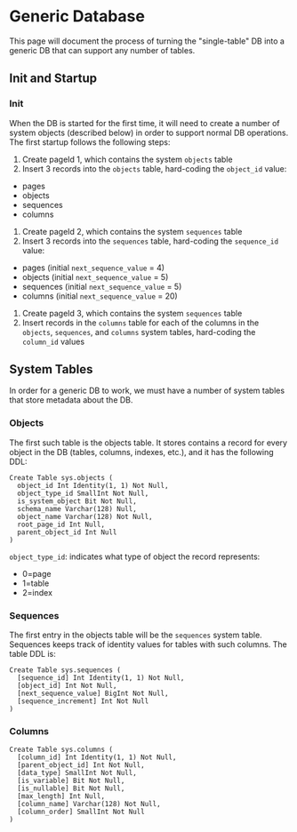 # Generic Database

This page will document the process of turning the "single-table" DB into a generic DB that can support any number of tables.

## Init and Startup

### Init

When the DB is started for the first time, it will need to create a number of system objects (described below) in order to support normal DB operations. The first startup follows the following steps:

1. Create pageId 1, which contains the system `objects` table
1. Insert 3 records into the `objects` table, hard-coding the `object_id` value:
  - pages
  - objects
  - sequences
  - columns
1. Create pageId 2, which contains the system `sequences` table
1. Insert 3 records into the `sequences` table, hard-coding the `sequence_id` value:
  - pages (initial `next_sequence_value` = 4)
  - objects (initial `next_sequence_value` = 5)
  - sequences (initial `next_sequence_value` = 5)
  - columns (initial `next_sequence_value` = 20)
1. Create pageId 3, which contains the system `sequences` table
1. Insert records in the `columns` table for each of the columns in the `objects`, `sequences`, and `columns` system tables, hard-coding the `column_id` values

## System Tables

In order for a generic DB to work, we must have a number of system tables that store metadata about the DB.

### Objects

The first such table is the objects table. It stores contains a record for every object in the DB (tables, columns, indexes, etc.), and it has the following DDL:

```
Create Table sys.objects (
  object_id Int Identity(1, 1) Not Null,
  object_type_id SmallInt Not Null,
  is_system_object Bit Not Null,
  schema_name Varchar(128) Null,
  object_name Varchar(128) Not Null,
  root_page_id Int Null,
  parent_object_id Int Null
)
```

`object_type_id`: indicates what type of object the record represents:
- 0=page
- 1=table
- 2=index

### Sequences

The first entry in the objects table will be the `sequences` system table. Sequences keeps track of identity values for tables with such columns. The table DDL is:

```
Create Table sys.sequences (
  [sequence_id] Int Identity(1, 1) Not Null,
  [object_id] Int Not Null,
  [next_sequence_value] BigInt Not Null,
  [sequence_increment] Int Not Null
)
```

### Columns

```
Create Table sys.columns (
  [column_id] Int Identity(1, 1) Not Null,
  [parent_object_id] Int Not Null,
  [data_type] SmallInt Not Null,
  [is_variable] Bit Not Null,
  [is_nullable] Bit Not Null,
  [max_length] Int Null,
  [column_name] Varchar(128) Not Null,
  [column_order] SmallInt Not Null
)
```